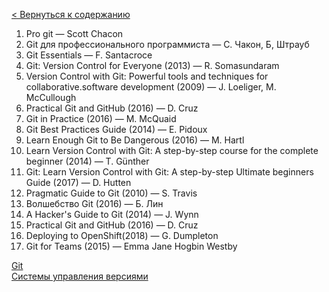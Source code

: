 [< Вернуться к содержанию](./readme.md)

1. Pro git — Scott Chacon
2. Git для профессионального программиста — С. Чакон, Б, Штрауб
3. Git Essentials — F. Santacroce
4. Git: Version Control for Everyone (2013) — R. Somasundaram
5. Version Control with Git: Powerful tools and techniques for collaborative.software development (2009) — J. Loeliger, M. McCullough
6. Practical Git and GitHub (2016) — D. Cruz
7. Git in Practice (2016) — M. McQuaid
8. Git Best Practices Guide (2014) — E. Pidoux
9. Learn Enough Git to Be Dangerous (2016) — M. Hartl
10. Learn Version Control with Git: A step-by-step course for the complete beginner (2014) — T. Günther
11. Git: Learn Version Control with Git: A step-by-step Ultimate beginners Guide (2017) — D. Hutten
12. Pragmatic Guide to Git (2010) — S. Travis
13. Волшебство Git (2016) — Б. Лин
14. A Hacker's Guide to Git (2014) — J. Wynn
15. Practical Git and GitHub (2016) — D. Cruz
16. Deploying to OpenShift(2018) — G. Dumpleton
17. Git for Teams (2015) — Emma Jane Hogbin Westby


[Git](./https://habr.com/ru/hub/git/) </br>[Системы управления версиями](./https://habr.com/ru/hub/cvs/)